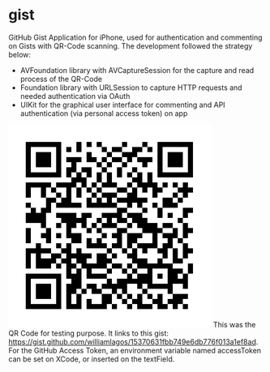 # gist

GitHub Gist Application for iPhone, used for authentication and commenting on Gists with QR-Code scanning. The development followed the strategy below:

* AVFoundation library with AVCaptureSession for the capture and read process of the QR-Code
* Foundation library with URLSession to capture HTTP requests and needed authentication via OAuth
* UIKit for the graphical user interface for commenting and API authentication (via personal access token) on app

![](./qrcode.svg)
This was the QR Code for testing purpose. It links to this gist: https://gist.github.com/williamlagos/15370631fbb749e6db776f013a1ef8ad. For the GitHub Access Token, an environment variable named accessToken can be set on XCode, or inserted on the textField.
